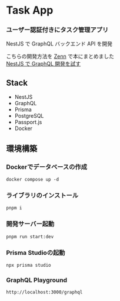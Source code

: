 # Task App

### ユーザー認証付きにタスク管理アプリ

NestJS で GraphQL バックエンド API を開発

こちらの開発方法を [Zenn](https://zenn.dev/) で本にまとめました  
[NestJS で GraphQL 開発を試す](https://zenn.dev/keisuke333/books/ce5e3208a9d393)

## Stack

- NestJS
- GraphQL
- Prisma
- PostgreSQL
- Passport.js
- Docker

## 環境構築

### Dockerでデータベースの作成

```
docker compose up -d
```

### ライブラリのインストール

```
pnpm i
```

### 開発サーバー起動

```
pnpm run start:dev
```

### Prisma Studioの起動

```
npx prisma studio
```

### GraphQL Playground

```
http://localhost:3000/graphql
```
